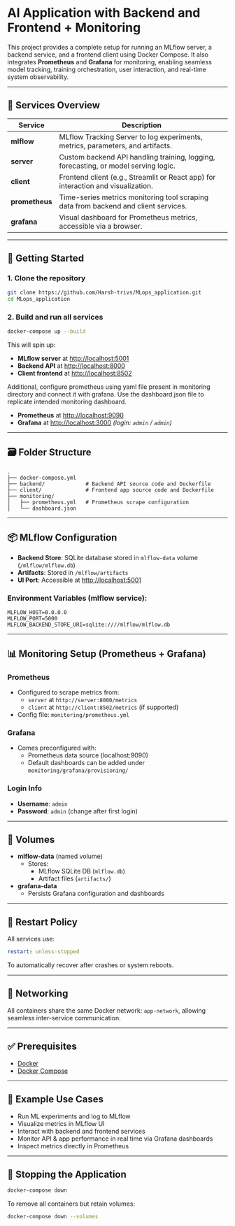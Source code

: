 # AI Application with Backend and Frontend + Monitoring

This project provides a complete setup for running an MLflow server, a backend service, and a frontend client using Docker Compose. It also integrates **Prometheus** and **Grafana** for monitoring, enabling seamless model tracking, training orchestration, user interaction, and real-time system observability.

---

## 🚀 Services Overview

| Service | Description |
| --- | --- |
| **mlflow** | MLflow Tracking Server to log experiments, metrics, parameters, and artifacts. |
| **server** | Custom backend API handling training, logging, forecasting, or model serving logic. |
| **client** | Frontend client (e.g., Streamlit or React app) for interaction and visualization. |
| **prometheus** | Time-series metrics monitoring tool scraping data from backend and client services. |
| **grafana** | Visual dashboard for Prometheus metrics, accessible via a browser. |

---

## 🐳 Getting Started

### 1. Clone the repository

```bash
git clone https://github.com/Harsh-trivs/MLops_application.git
cd MLops_application

```

### 2. Build and run all services

```bash
docker-compose up --build

```

This will spin up:

- **MLflow server** at [http://localhost:5001](http://localhost:5001/)
- **Backend API** at [http://localhost:8000](http://localhost:8000/)
- **Client frontend** at [http://localhost:8502](http://localhost:8502/)

Additional, configure prometheus using yaml file present in monitoring directory and connect it with grafana. Use the dashboard.json file to replicate intended monitoring dashboard.

- **Prometheus** at [http://localhost:9090](http://localhost:9090/)
- **Grafana** at [http://localhost:3000](http://localhost:3000/) *(login: `admin` / `admin`)*

---

## 🗃️ Folder Structure

```
.
├── docker-compose.yml
├── backend/             # Backend API source code and Dockerfile
├── client/              # Frontend app source code and Dockerfile
├── monitoring/
│   ├── prometheus.yml   # Prometheus scrape configuration
│   └── dashboard.json     

```

---

## 📦 MLflow Configuration

- **Backend Store**: SQLite database stored in `mlflow-data` volume (`/mlflow/mlflow.db`)
- **Artifacts**: Stored in `/mlflow/artifacts`
- **UI Port**: Accessible at [http://localhost:5001](http://localhost:5001/)

### Environment Variables (mlflow service):

```
MLFLOW_HOST=0.0.0.0
MLFLOW_PORT=5000
MLFLOW_BACKEND_STORE_URI=sqlite:////mlflow/mlflow.db

```

---

## 📊 Monitoring Setup (Prometheus + Grafana)

### Prometheus

- Configured to scrape metrics from:
    - `server` at `http://server:8000/metrics`
    - `client` at `http://client:8502/metrics` (if supported)
- Config file: `monitoring/prometheus.yml`

### Grafana

- Comes preconfigured with:
    - Prometheus data source (localhost:9090)
    - Default dashboards can be added under `monitoring/grafana/provisioning/`

### Login Info

- **Username**: `admin`
- **Password**: `admin` (change after first login)

---

## 📂 Volumes

- **mlflow-data** (named volume)
    - Stores:
        - MLflow SQLite DB (`mlflow.db`)
        - Artifact files (`artifacts/`)
- **grafana-data**
    - Persists Grafana configuration and dashboards

---

## 🔁 Restart Policy

All services use:

```yaml
restart: unless-stopped

```

To automatically recover after crashes or system reboots.

---

## 📡 Networking

All containers share the same Docker network: `app-network`, allowing seamless inter-service communication.

---

## ✅ Prerequisites

- [Docker](https://docs.docker.com/get-docker/)
- [Docker Compose](https://docs.docker.com/compose/)

---

## 🧪 Example Use Cases

- Run ML experiments and log to MLflow
- Visualize metrics in MLflow UI
- Interact with backend and frontend services
- Monitor API & app performance in real time via Grafana dashboards
- Inspect metrics directly in Prometheus

---

## 🧼 Stopping the Application

```bash
docker-compose down

```

To remove all containers but retain volumes:

```bash
docker-compose down --volumes

```
